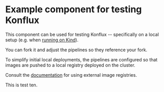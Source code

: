 # Example component for testing Konflux

This component can be used for testing Konflux -- specifically on a local setup (e.g.
when [running on Kind](https://github.com/konflux-ci/konflux-ci?tab=readme-ov-file#konflux-ci)).

You can fork it and adjust the pipelines so they reference your fork.

To simplify initial local deployments, the pipelines are configured so that images are
pushed to a local registry deployed on the cluster.

Consult the [documentation](https://github.com/konflux-ci/konflux-ci?tab=readme-ov-file#konflux-ci) for using external image registries.

This is test ten.
